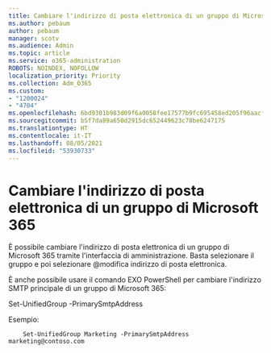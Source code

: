 ```yaml
---
title: Cambiare l'indirizzo di posta elettronica di un gruppo di Microsoft 365
ms.author: pebaum
author: pebaum
manager: scotv
ms.audience: Admin
ms.topic: article
ms.service: o365-administration
ROBOTS: NOINDEX, NOFOLLOW
localization_priority: Priority
ms.collection: Adm_O365
ms.custom:
- "1200024"
- "4704"
ms.openlocfilehash: 6bd9301b983d09f6a0058fee17577b9fc695458ed205f96aacf79a87e4a91e34
ms.sourcegitcommit: b5f7da89a650d2915dc652449623c78be6247175
ms.translationtype: HT
ms.contentlocale: it-IT
ms.lasthandoff: 08/05/2021
ms.locfileid: "53930733"
---
```

# <a name="change-email-address-of-a-microsoft-365-group"></a>Cambiare l'indirizzo di posta elettronica di un gruppo di Microsoft 365

È possibile cambiare l'indirizzo di posta elettronica di un gruppo di Microsoft 365 tramite l'interfaccia di amministrazione. Basta selezionare il gruppo e poi selezionare @modifica indirizzo di posta elettronica.

È anche possibile usare il comando EXO PowerShell per cambiare l'indirizzo SMTP principale di un gruppo di Microsoft 365:

Set-UnifiedGroup <Group Name> -PrimarySmtpAddress <new SMTP Address>

Esempio:

```
    Set-UnifiedGroup Marketing -PrimarySmtpAddress marketing@contoso.com
```
